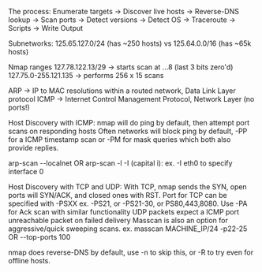 The process:
Enumerate targets -> Discover live hosts -> Reverse-DNS lookup ->
Scan ports -> Detect versions -> Detect OS ->
Traceroute -> Scripts -> Write Output

Subnetworks:
125.65.127.0/24 (has ~250 hosts) vs 125.64.0.0/16 (has ~65k hosts)

Nmap ranges
127.78.122.13/29 -> starts scan at ...8 (last 3 bits zero'd)
127.75.0-255.121.135 -> performs 256 x 15 scans

ARP -> IP to MAC resolutions within a routed network, Data Link Layer protocol
ICMP -> Internet Control Management Protocol, Network Layer (no ports!)

Host Discovery with ICMP:
nmap will do ping by default, then attempt port scans on responding hosts
Often networks will block ping by default, -PP for a ICMP timestamp scan or -PM for mask queries which both also provide replies.

arp-scan --localnet OR arp-scan -l
-I (capital i): ex. -I eth0 to specify interface 0 

Host Discovery with TCP and UDP:
With TCP, nmap sends the SYN, open ports will SYN/ACK, and closed ones with RST.
Port for TCP can be specified with -PSXX ex. -PS21, or -PS21-30, or PS80,443,8080. Use -PA for Ack scan with similar functionality
UDP packets expect a ICMP port unreachable packet on failed delivery
Masscan is also an option for aggressive/quick sweeping scans. ex. masscan MACHINE_IP/24 -p22-25 OR --top-ports 100

nmap does reverse-DNS by default, use -n to skip this, or -R to try even for offline hosts. 